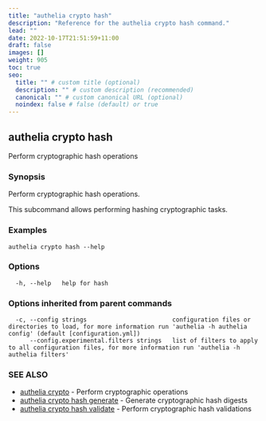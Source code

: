 ```yaml
---
title: "authelia crypto hash"
description: "Reference for the authelia crypto hash command."
lead: ""
date: 2022-10-17T21:51:59+11:00
draft: false
images: []
weight: 905
toc: true
seo:
  title: "" # custom title (optional)
  description: "" # custom description (recommended)
  canonical: "" # custom canonical URL (optional)
  noindex: false # false (default) or true
---
```


## authelia crypto hash

Perform cryptographic hash operations

### Synopsis

Perform cryptographic hash operations.

This subcommand allows performing hashing cryptographic tasks.

### Examples

```
authelia crypto hash --help
```

### Options

```
  -h, --help   help for hash
```

### Options inherited from parent commands

```
  -c, --config strings                        configuration files or directories to load, for more information run 'authelia -h authelia config' (default [configuration.yml])
      --config.experimental.filters strings   list of filters to apply to all configuration files, for more information run 'authelia -h authelia filters'
```

### SEE ALSO

* [authelia crypto](authelia_crypto.md)	 - Perform cryptographic operations
* [authelia crypto hash generate](authelia_crypto_hash_generate.md)	 - Generate cryptographic hash digests
* [authelia crypto hash validate](authelia_crypto_hash_validate.md)	 - Perform cryptographic hash validations

